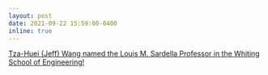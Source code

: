 ```yaml
---
layout: post
date: 2021-09-22 15:59:00-0400
inline: true
---
```


<a href="https://engineering.jhu.edu/news/tza-huei-jeff-wang-named-the-louis-m-sardella-professor/">Tza-Huei (Jeff) Wang named the Louis M. Sardella Professor in the Whiting School of Engineering!</a>
